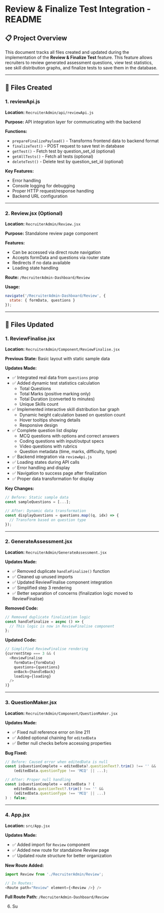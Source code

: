# Review & Finalize Test Integration - README

## 📋 Project Overview

This document tracks all files created and updated during the implementation of the **Review & Finalize Test** feature. This feature allows recruiters to review generated assessment questions, view test statistics, see skill distribution graphs, and finalize tests to save them in the database.

---

## 📁 Files Created

### 1. **reviewApi.js**
**Location:** `RecruiterAdmin/api/reviewApi.js`

**Purpose:** API integration layer for communicating with the backend

**Functions:**
- `prepareFinalizePayload()` - Transforms frontend data to backend format
- `finalizeTest()` - POST request to save test in database
- `getTest()` - Fetch test by question_set_id (optional)
- `getAllTests()` - Fetch all tests (optional)
- `deleteTest()` - Delete test by question_set_id (optional)

**Key Features:**
- Error handling
- Console logging for debugging
- Proper HTTP request/response handling
- Backend URL configuration

---

### 2. **Review.jsx** (Optional)
**Location:** `RecruiterAdmin/Review.jsx`

**Purpose:** Standalone review page component

**Features:**
- Can be accessed via direct route navigation
- Accepts formData and questions via router state
- Redirects if no data available
- Loading state handling

**Route:** `/RecruiterAdmin-Dashboard/Review`

**Usage:**
```javascript
navigate('/RecruiterAdmin-Dashboard/Review', {
  state: { formData, questions }
});
```

---

## 📝 Files Updated

### 1. **ReviewFinalise.jsx**
**Location:** `RecruiterAdmin/Component/ReviewFinalise.jsx`

**Previous State:** Basic layout with static sample data

**Updates Made:**
- ✅ Integrated real data from `questions` prop
- ✅ Added dynamic test statistics calculation
  - Total Questions
  - Total Marks (positive marking only)
  - Total Duration (converted to minutes)
  - Unique Skills count
- ✅ Implemented interactive skill distribution bar graph
  - Dynamic height calculation based on question count
  - Hover tooltips showing details
  - Responsive design
- ✅ Complete question list display
  - MCQ questions with options and correct answers
  - Coding questions with input/output specs
  - Video questions with rubrics
  - Question metadata (time, marks, difficulty, type)
- ✅ Backend integration via `reviewApi.js`
- ✅ Loading states during API calls
- ✅ Error handling and display
- ✅ Navigation to success page after finalization
- ✅ Proper data transformation for display

**Key Changes:**
```javascript
// Before: Static sample data
const sampleQuestions = [...];

// After: Dynamic data transformation
const displayQuestions = questions.map((q, idx) => {
  // Transform based on question type
});
```

---

### 2. **GenerateAssessment.jsx**
**Location:** `RecruiterAdmin/GenerateAssessment.jsx`

**Updates Made:**
- ✅ Removed duplicate `handleFinalize()` function
- ✅ Cleaned up unused imports
- ✅ Updated ReviewFinalise component integration
- ✅ Simplified step 3 rendering
- ✅ Better separation of concerns (finalization logic moved to ReviewFinalise)

**Removed Code:**
```javascript
// Removed duplicate finalization logic
const handleFinalize = async () => {
  // This logic is now in ReviewFinalise component
};
```

**Updated Code:**
```javascript
// Simplified ReviewFinalise rendering
{currentStep === 3 && (
  <ReviewFinalise 
    formData={formData} 
    questions={questions}
    onBack={handleBack}
    loading={loading}
  />
)}
```

---

### 3. **QuestionMaker.jsx**
**Location:** `RecruiterAdmin/Component/QuestionMaker.jsx`

**Updates Made:**
- ✅ Fixed null reference error on line 211
- ✅ Added optional chaining for `editedData`
- ✅ Better null checks before accessing properties

**Bug Fixed:**
```javascript
// Before: Caused error when editedData is null
const isQuestionComplete = editedData?.questionText?.trim() !== '' &&
    (editedData.questionType !== 'MCQ' || ...);

// After: Proper null handling
const isQuestionComplete = editedData ? (
    editedData.questionText?.trim() !== '' &&
    (editedData.questionType !== 'MCQ' || ...)
) : false;
```

---

### 4. **App.jsx**
**Location:** `src/App.jsx`

**Updates Made:**
- ✅ Added import for `Review` component
- ✅ Added new route for standalone Review page
- ✅ Updated route structure for better organization

**New Route Added:**
```javascript
import Review from './RecruiterAdmin/Review';

// In Routes:
<Route path="Review" element={<Review />} />
```

**Full Route Path:** `/RecruiterAdmin-Dashboard/Review`


   
6. Su
